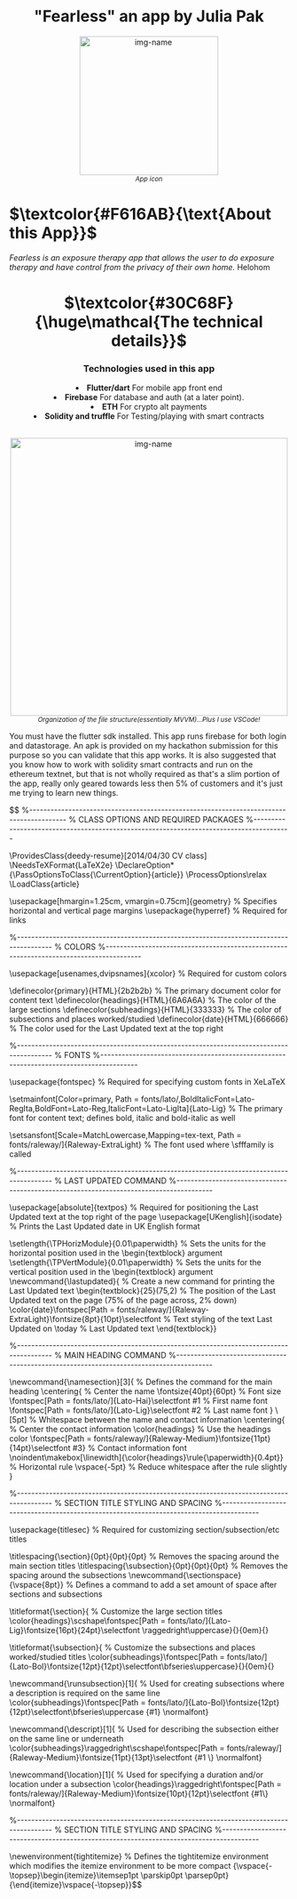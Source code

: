 <h1 align="center">"Fearless" an app by Julia Pak</h1>
<!--
to align the header title to the center
<h2 align="center">by: Julia Pak</h2>
-->


<p align="center"><img alt="img-name" src="https://user-images.githubusercontent.com/41366455/181997005-7f584729-eb1c-41b1-9a90-e9da21108e66.png" width="250"><br><sup><em>App icon</sup></em></p>

# **$\textcolor{#F616AB}{\text{About this App}}$**

*Fearless is an exposure therapy app that allows the user to do exposure therapy and have control from the privacy of their own home.*
$\mathrm{Helo hom}$
<h1 align="center">$\textcolor{#30C68F}{\huge\mathcal{The technical details}}$</h1>

<div align="center"><h3 align="center">Technologies used in this app</h3>

<li> <b>Flutter/dart</b> For mobile app front end<br></li>
<li> <b>Firebase</b> For database and auth (at a later point).<br></li>
<li> <b>ETH</b> For crypto alt payments<br></li>
<li> <b>Solidity and truffle</b> For Testing/playing with smart contracts<br></li>
<br>
    </div>

<p align="center"><img alt="img-name" src="https://user-images.githubusercontent.com/41366455/176866330-764ec99a-8803-43cd-8181-b24b18143dc9.png" height="500"><br><sup><em>Organization of the file structure(essentially MVVM)...Plus I use VSCode!</sup></em></p>


You must have the flutter sdk installed. This app runs firebase for both login and datastorage. An apk is provided on my hackathon submission for this purpose so you can validate that this app works. It is also suggested that you know how to work with solidity smart contracts and run on the ethereum textnet, but that is not wholly required as that's a slim portion of the app, really only geared towards less then 5% of customers and it's just me trying to learn new things.


$$
%----------------------------------------------------------------------------------------
%	CLASS OPTIONS AND REQUIRED PACKAGES
%----------------------------------------------------------------------------------------

\ProvidesClass{deedy-resume}[2014/04/30 CV class]
\NeedsTeXFormat{LaTeX2e}
\DeclareOption*{\PassOptionsToClass{\CurrentOption}{article}}
\ProcessOptions\relax
\LoadClass{article}

\usepackage[hmargin=1.25cm, vmargin=0.75cm]{geometry} % Specifies horizontal and vertical page margins
\usepackage{hyperref} % Required for links

%----------------------------------------------------------------------------------------
%	COLORS
%----------------------------------------------------------------------------------------

\usepackage[usenames,dvipsnames]{xcolor} % Required for custom colors

\definecolor{primary}{HTML}{2b2b2b} % The primary document color for content text
\definecolor{headings}{HTML}{6A6A6A} % The color of the large sections
\definecolor{subheadings}{HTML}{333333} % The color of subsections and places worked/studied
\definecolor{date}{HTML}{666666} % The color used for the Last Updated text at the top right

%----------------------------------------------------------------------------------------
%	FONTS
%----------------------------------------------------------------------------------------

\usepackage{fontspec} % Required for specifying custom fonts in XeLaTeX

\setmainfont[Color=primary, Path = fonts/lato/,BoldItalicFont=Lato-RegIta,BoldFont=Lato-Reg,ItalicFont=Lato-LigIta]{Lato-Lig} % The primary font for content text; defines bold, italic and bold-italic as well

\setsansfont[Scale=MatchLowercase,Mapping=tex-text, Path = fonts/raleway/]{Raleway-ExtraLight} % The font used where \sfffamily is called

%----------------------------------------------------------------------------------------
%	LAST UPDATED COMMAND
%----------------------------------------------------------------------------------------

\usepackage[absolute]{textpos} % Required for positioning the Last Updated text at the top right of the page
\usepackage[UKenglish]{isodate} % Prints the Last Updated date in UK English format

\setlength{\TPHorizModule}{0.01\paperwidth} % Sets the units for the horizontal position used in the \begin{textblock} argument
\setlength{\TPVertModule}{0.01\paperwidth} % Sets the units for the vertical position used in the \begin{textblock} argument
\newcommand{\lastupdated}{ % Create a new command for printing the Last Updated text
\begin{textblock}{25}(75,2) % The position of the Last Updated text on the page (75% of the page across, 2% down)
\color{date}\fontspec[Path = fonts/raleway/]{Raleway-ExtraLight}\fontsize{8pt}{10pt}\selectfont % Text styling of the text
Last Updated on \today % Last Updated text
\end{textblock}}

%----------------------------------------------------------------------------------------
%	MAIN HEADING COMMAND
%----------------------------------------------------------------------------------------

\newcommand{\namesection}[3]{ % Defines the command for the main heading
\centering{ % Center the name
\fontsize{40pt}{60pt} % Font size
\fontspec[Path = fonts/lato/]{Lato-Hai}\selectfont #1 % First name font
\fontspec[Path = fonts/lato/]{Lato-Lig}\selectfont #2 % Last name font
} \\[5pt] % Whitespace between the name and contact information
\centering{ % Center the contact information
\color{headings} % Use the headings color
\fontspec[Path = fonts/raleway/]{Raleway-Medium}\fontsize{11pt}{14pt}\selectfont #3} % Contact information font
\noindent\makebox[\linewidth]{\color{headings}\rule{\paperwidth}{0.4pt}} % Horizontal rule
\vspace{-5pt} % Reduce whitespace after the rule slightly
}

%----------------------------------------------------------------------------------------
%	SECTION TITLE STYLING AND SPACING
%----------------------------------------------------------------------------------------

\usepackage{titlesec} % Required for customizing section/subsection/etc titles

\titlespacing{\section}{0pt}{0pt}{0pt} % Removes the spacing around the main section titles
\titlespacing{\subsection}{0pt}{0pt}{0pt} % Removes the spacing around the subsections
\newcommand{\sectionspace}{\vspace{8pt}} % Defines a command to add a set amount of space after sections and subsections

\titleformat{\section}{ % Customize the large section titles
\color{headings}\scshape\fontspec[Path = fonts/lato/]{Lato-Lig}\fontsize{16pt}{24pt}\selectfont \raggedright\uppercase}{}{0em}{}

\titleformat{\subsection}{ % Customize the subsections and places worked/studied titles
\color{subheadings}\fontspec[Path = fonts/lato/]{Lato-Bol}\fontsize{12pt}{12pt}\selectfont\bfseries\uppercase}{}{0em}{}

\newcommand{\runsubsection}[1]{ % Used for creating subsections where a description is required on the same line
\color{subheadings}\fontspec[Path = fonts/lato/]{Lato-Bol}\fontsize{12pt}{12pt}\selectfont\bfseries\uppercase {#1} \normalfont}

\newcommand{\descript}[1]{ % Used for describing the subsection either on the same line or underneath
\color{subheadings}\raggedright\scshape\fontspec[Path = fonts/raleway/]{Raleway-Medium}\fontsize{11pt}{13pt}\selectfont {#1 \\} \normalfont}

\newcommand{\location}[1]{ % Used for specifying a duration and/or location under a subsection
\color{headings}\raggedright\fontspec[Path = fonts/raleway/]{Raleway-Medium}\fontsize{10pt}{12pt}\selectfont {#1\\} \normalfont}

%----------------------------------------------------------------------------------------
%	SECTION TITLE STYLING AND SPACING
%----------------------------------------------------------------------------------------

\newenvironment{tightitemize} % Defines the tightitemize environment which modifies the itemize environment to be more compact
{\vspace{-\topsep}\begin{itemize}\itemsep1pt \parskip0pt \parsep0pt}
{\end{itemize}\vspace{-\topsep}}$$